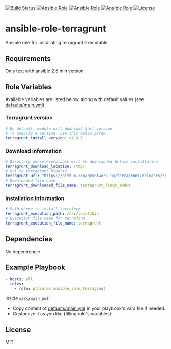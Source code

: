 [![Build Status](https://img.shields.io/travis/ptavares/ansible-role-terragrunt/master.svg?style=flat-square)](https://travis-ci.org/ptavares/ansible-role-terragrunt)
[![Ansible Role](https://img.shields.io/ansible/role/29419.svg)](https://galaxy.ansible.com/ptavares/ansible-role-terragrunt)
[![Ansible Role](https://img.shields.io/ansible/quality/29419.svg)](https://galaxy.ansible.com/ptavares/ansible-role-terragrunt)
[![Ansible Role](https://img.shields.io/ansible/role/d/29419.svg)](https://galaxy.ansible.com/ptavares/ansible-role-terragrunt)
[![License](https://img.shields.io/badge/license-MIT-brightgreen.svg?style=flat-square)](https://github.com/ptavares/ansible-role-terragrunt/blob/master/LICENSE)

ansible-role-terragrunt
=========

Ansible role for installating terragrunt executable

Requirements
------------

Only test with ansible 2.5 min version

Role Variables
--------------
Available variables are listed below, along with default values (see [defaults/main.yml](https://github.com/ptavares/ansible-role-terragrunt/blob/master/defaults/main.yml)):

### Terragrunt version 

```yaml
# By default, module will download last version
# To specify a version, use this below param
terragrunt_install_version: vX.X.X
```
### Download information

```yaml
# Directory where executable will be downloaded before installation
terragrunt_download_location: /tmp/
# Url to terragrunt binarie
terragrunt_url: "https://github.com/gruntwork-io/terragrunt/releases/download/{{ terragrunt_install_version }}/terragrunt_linux_amd64"
# Downloaded file name 
terragrunt_downloaded_file_name: terragrunt_linux_amd64
```

### Installation information

```yaml
# Path where to install terraform
terragrunt_execution_path: /usr/local/bin
# Execution file name for terraform
terragrunt_execution_file_name: terragrunt
```

Dependencies
------------

No dependencie

Example Playbook
----------------

```yaml
- hosts: all
  roles:
    - role: ptavares.ansible_role_terragrunt
```
Inside *`vars/main.yml`*:
- Copy content of [defaults/main.yml](https://github.com/ptavares/ansible-role-terragrunt/blob/master/defaults/main.yml) in your playbook's vars file if needed.
- Customize it as you like (filling role's variables)

License
-------

MIT
